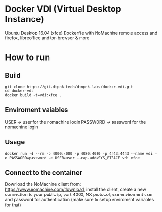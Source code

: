 # Docker VDI (Virtual Desktop Instance)
Ubuntu Desktop 16.04 (xfce) Dockerfile with NoMachine remote access and firefox, libreoffice and tor-browser & more

# How to run
## Build

```
git clone https://git.dtpnk.tech/dtnpnk-labs/docker-vdi.git
cd docker-vdi
docker build -t=vdi:xfce .
```


## Enviroment vaiables
USER -> user for the nomachine login
PASSWORD -> password for the nomachine login

## Usage

```
docker run -d --rm -p 4000:4000 -p 4080:4080 -p 4443:4443 --name vdi -e PASSWORD=password -e USER=user --cap-add=SYS_PTRACE vdi:xfce
```

## Connect to the container

Download the NoMachine client from: https://www.nomachine.com/download, install the client, create a new connection to your public ip, port 4000, NX protocol, use enviroment user and password for authentication (make sure to setup enviroment variables for that)
